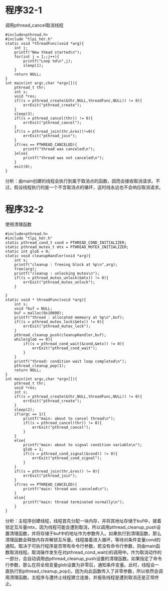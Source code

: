 # 程序32-1
调用pthread_cancel取消线程
```
#include<pthread.h>
#include "tlpi_hdr.h"
static void *threadFunc(void *arg){
	int j;
	printf("New thead started\n");
	for(int j = 1;;j++){
		printf("Loop %d\n",j);
		sleep(1);
	}
	return NULL;
}
int main(int argc,char *argv[]){
	pthread_t thr;
	int s;
	void *res;
	if((s = pthread_create(&thr,NULL,threadFunc,NULL)) != 0){
		errExit("pthread_create");
	}
	sleep(3);
	if((s = pthread_cancel(thr)) != 0){
		errExit("pthread_cancel");
	}
	if((s = pthread_join(thr,&res))!=0){
		errExit("pthread_join");
	}
	if(res == PTHREAD_CANCELED){
		printf("thread was canceled\n");
	}else{
		printf("thread was not canceled\n");
	}
	exit(0);
}
```
分析：由main创建的线程会执行到属于取消点的函数，因而会接收取消请求。不过，假设线程执行的是一个不含取消点的循环，这时线永远也不会响应取消请求。

# 程序32-2
使用清理函数
```
#include<pthread.h>
#include "tlpi_hdr.h"
static pthread_cond_t cond = PTHREAD_COND_INITIALIZER;
static pthread_mutex_t mtx = PTHREAD_MUTEX_INITIALIZER;
static int glob = 0;
static void cleanupHandler(void *arg){
	int s;
	printf("cleanup : freeing block at %p\n",arg);
	free(arg);
	printf("cleanup : unlocking mutex\n");
	if((s = pthread_mutex_unlock(&mtx)) != 0){
		errExit("pthread_mutex_unlock");
	}

}
static void * threadFunc(void *arg){
	int s;
	void *buf = NULL;
	buf = malloc(0x10000);
	printf("thread : allocated memeory at %p\n",buf);
	if((s = pthread_mutex_lock(&mtx)) != 0){
		errExit("pthread_mutex_lock");
	}
	pthread_cleanup_push(cleanupHandler,buf);
	while(glob == 0){
		if((s = pthread_cond_wait(&cond,&mtx)) != 0){
			errExit("pthread_cond_wait");
		}
	}
	printf("thread: condition wait loop completed\n");
	pthread_cleanup_pop(1);
	return NULL;
}
int main(int argc,char *argv[]){
	pthread_t thr;
	void *res;
	int s;
	if((s = pthread_create(&thr,NULL,threadFunc,NULL)) != 0){
		errExit("pthread_create");
	}
	sleep(2);
	if(argc == 1){
		printf("main: about to cancel thread\n");
		if((s = pthread_cancel(thr)) != 0){
			errExit("pthread_cancel");
		}
	}
	else{
		printf("main: about to signal condition variable\n");
		glob = 1;
		if((s = pthread_cond_signal(&cond)) != 0){
			errExit("pthread_cond_signal");
		}
	}
	if((s = pthread_join(thr,&res)) != 0){
		errExit("pthread_join");
	}
	if(res == PTHREAD_CANCELED){
		printf("main: thread was canceled\n");
	}
	else{
		printf("main: thread terminated normally\n");
	}
}
```
分析：主程序创建线程，线程首先分配一块内存，并将其地址存储于buf中，接着锁定互斥量mtx，因为线程可能会遭到取消，所以调用pthread_cleanup_push设置清理函数，并将存储于buf中的地址作为参数传入。如果执行到清理函数，那么清理函数会释放内存并解锁互斥量。线程接着进入循环，等待对条件变量cond的通知。取决于可执行程序是否带有命令行参数，若没有命令行参数，则由main函数取消线程。取消操作发生在对pthread_cond_wait()的调用中。作为取消动作的一部分，会自动调用由pthread_cleanup_push设置的清理函数。如果指定了命令行参数，那么在将全局变量glob设置为非零后，通知条件变量。此时，线程会一直执行到pthread_cleanup_pop()，因为向此函数传入了非零参数，所以依然会调用清理函数。主程序与遭终止线程建立连接，并报告线程是遭到取消还是正常终止。